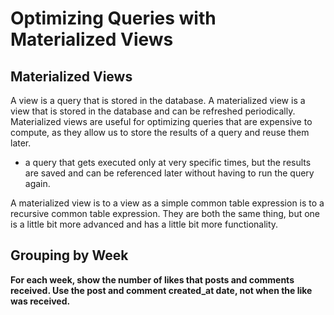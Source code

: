 # Optimizing Queries with Materialized Views

## Materialized Views

A view is a query that is stored in the database. A materialized view is a view that is stored in the database and can be refreshed periodically. Materialized views are useful for optimizing queries that are expensive to compute, as they allow us to store the results of a query and reuse them later.

- a query that gets executed only at very specific times, but the results are saved and can be referenced later without having to run the query again.

A materialized view is to a view as a simple common table expression is to a recursive common table expression. They are both the same thing, but one is a little bit more advanced and has a little bit more functionality.

## Grouping by Week

**For each week, show the number of likes that posts and comments received. Use the post and comment created_at date, not when the like was received.**
